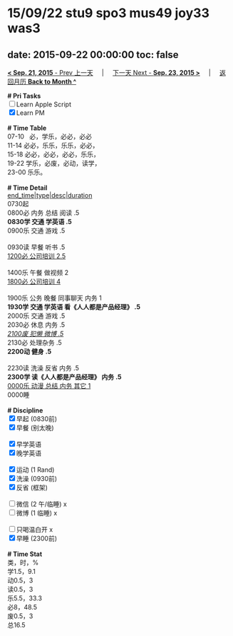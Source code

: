 # 15/09/22 stu9 spo3 mus49 joy33 was3

date: 2015-09-22 00:00:00
toc: false
---
[**< Sep. 21, 2015** - Prev 上一天](/lifelogs/2015/09/d21.md) &nbsp; &nbsp; | &nbsp; &nbsp; [下一天 Next - **Sep. 23, 2015 >**](/lifelogs/2015/09/d23.md) &nbsp; &nbsp; |  &nbsp; &nbsp; [返回月历 **Back to Month ^**](/lifelogs/2015/09/index.md)
<br/><div><b># Pri Tasks</b></div><div><input type="checkbox"/>Learn Apple Script</div><div><input checked="true" type="checkbox"/>Learn PM</div><div><br/></div><div><b># Time Table</b></div><div>07-10   必，学乐，必必，必必</div><div>11-14 必必，乐乐，乐乐，必必，</div><div>15-18 必必，必必，必必，乐乐，</div><div>19-22 学乐，必废，必动，读学，</div><div>23-00 乐乐。</div><div><br/></div><div><b># Time Detail</b></div><div><u>end_time|type|desc|duration</u></div><div>0730起</div><div>0800必 内务 总结 阅读 .5</div><div><b>0830学 交通 学英语 .5</b></div><div>0900乐 交通 游戏 .5</div><div><br/></div><div>0930读 早餐 听书 .5</div><div><u>1200必 公司培训 2.5</u></div><div><br/></div><div>1400乐 午餐 做视频 2</div><div><u>1800必 公司培训 4</u></div><div><br/></div><div>1900乐 公务 晚餐 同事聊天 内务 1</div><div><b>1930学 交通 学英语 看《人人都是产品经理》 .5</b></div><div>2000乐 交通 游戏 .5</div><div>2030必 休息 内务 .5</div><div><u><i>2100废 犯懒 微博 .5</i></u></div><div>2130必 处理杂务 .5</div><div><b>2200动 健身 .5</b></div><div><br/></div><div>2230读 洗澡 反省 内务 .5</div><div><b>2300学 读《人人都是产品经理》 内务 .5</b></div><div><u>0000乐 动漫 总结 内务 其它 1</u></div><div>0000睡</div><div><br/></div><div><b># Discipline</b></div><div><input checked="true" type="checkbox"/>早起 (0830前)</div><div><input checked="true" type="checkbox"/>早餐 (别太晚)</div><div><br/></div><div><input checked="true" type="checkbox"/>早学英语</div><div><input checked="true" type="checkbox"/>晚学英语</div><div><br/></div><div><input checked="true" type="checkbox"/>运动 (1 Rand)</div><div><input checked="true" type="checkbox"/>洗澡 (0930前)</div><div><input checked="true" type="checkbox"/>反省 (框架)</div><div><br/></div><div><input type="checkbox"/>微信 (2 午/临睡) x</div><div><input type="checkbox"/>微博 (1 临睡) x</div><div><br/></div><div><input type="checkbox"/>只喝温白开 x</div><div><input checked="true" type="checkbox"/>早睡 (2300前)</div><div><br/></div><div><b># Time Stat</b></div><div>类，时，%</div><div>学1.5，9.1</div><div>动0.5，3</div><div>读0.5，3</div><div>乐5.5，33.3</div><div>必8，48.5</div><div>废0.5，3</div><div>总16.5</div>
